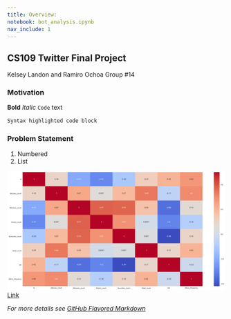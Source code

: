 ```yaml
---
title: Overview:
notebook: bot_analysis.ipynb
nav_include: 1
---
```




## CS109 Twitter Final Project
Kelsey Landon and Ramiro Ochoa
Group #14


### Motivation
**Bold**
_Italic_ 
`Code` text
```markdown
Syntax highlighted code block

```


### Problem Statement
1. Numbered
2. List



![Image](images/heatmap.png)
[Link](images/heatmap.png)

_For more details see [GitHub Flavored Markdown](https://guides.github.com/features/mastering-markdown/)_
